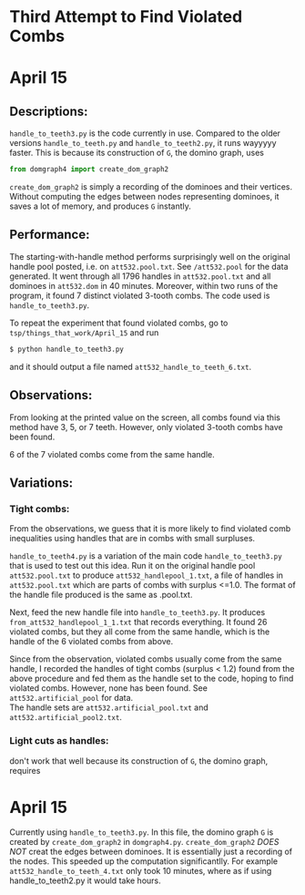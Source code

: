 # Third Attempt to Find Violated Combs

# April 15

## Descriptions: 
`handle_to_teeth3.py` is the code currently in use. Compared to the older versions `handle_to_teeth.py` and `handle_to_teeth2.py`, it runs wayyyyy faster. This is because  its construction of `G`, the domino graph, uses 

```python
from domgraph4 import create_dom_graph2 
``` 
`create_dom_graph2` is simply a recording of the dominoes and their vertices. Without computing the edges between nodes representing dominoes, it saves a lot of memory, and produces `G` instantly.

## Performance: 
The starting-with-handle method performs surprisingly well on the original handle pool posted, i.e. on `att532.pool.txt`. See `/att532.pool` for the data generated. It went through all 1796  handles in `att532.pool.txt` and all dominoes in `att532.dom` in 40 minutes. Moreover, within two runs of the program, it found 7 distinct violated 3-tooth combs. The code  used is `handle_to_teeth3.py`. 

To repeat the experiment that found violated combs, go to `tsp/things_that_work/April_15` and run 
```bash
$ python handle_to_teeth3.py
```
and it should output a file named `att532_handle_to_teeth_6.txt`.

## Observations:
From looking at the printed value on the screen, all combs found via this method have 3, 5, or 7 teeth. However, only violated 3-tooth combs have been found. 

6 of the 7 violated combs come from the same handle. 

## Variations:  
### Tight combs: 
From the observations, we guess that it is more likely to find violated comb inequalities using handles that are in combs with small surpluses. 

`handle_to_teeth4.py` is a variation of the main code `handle_to_teeth3.py` that is used to test out this idea. Run it on the original handle pool `att532.pool.txt` to produce `att532_handlepool_1.txt`, a file of handles in `att532.pool.txt` which are parts of combs with  surplus <=1.0. The format of the handle file produced is the same as .pool.txt. 


Next, feed the new handle file into `handle_to_teeth3.py`. It produces `from_att532_handlepool_1_1.txt` that records everything. It found 26 violated combs, but they all come from the same handle, which is the handle of the 6 violated combs from above. 

 





Since from the observation, violated combs usually come from the same handle, I recorded the handles of tight combs (surplus < 1.2) found from the above procedure  and fed them as the handle set to the code, hoping to find violated combs. However, none has been found. See `att532.artificial_pool` for data.   
The handle sets are `att532.artificial_pool.txt` and `att532.artificial_pool2.txt`.

### Light cuts as handles:



 



 don't work that well because its construction of `G`, the domino graph, requires 




# April 15
Currently using `handle_to_teeth3.py`. In this file, the domino graph `G` is created by `create_dom_graph2` in `domgraph4.py`. `create_dom_graph2` *DOES NOT* creat the edges between dominoes. It is essentially just a recording of the nodes. This speeded up the computation significantlly.  For example `att532_handle_to_teeth_4.txt` only took 10 minutes, where as if using handle_to_teeth2.py it would take hours. 


